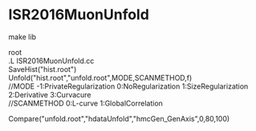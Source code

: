# ISR2016MuonUnfold

make lib

root  
.L ISR2016MuonUnfold.cc  
SaveHist("hist.root")  
Unfold("hist.root","unfold.root",MODE,SCANMETHOD,f)  
//MODE -1:PrivateRegularization 0:NoRegularization 1:SizeRegularization 2:Derivative 3:Curvacure  
//SCANMETHOD 0:L-curve 1:GlobalCorrelation
 
Compare("unfold.root","hdataUnfold","hmcGen_GenAxis",0,80,100)  

